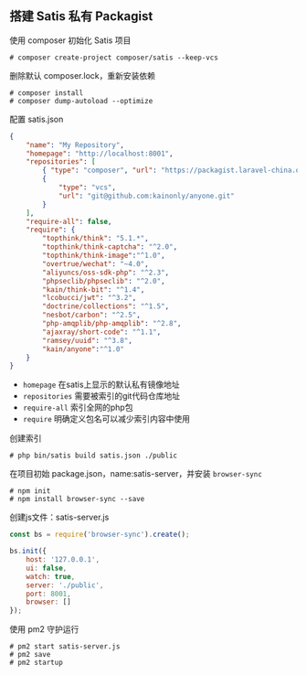## 搭建 Satis 私有 Packagist

使用 composer 初始化 Satis 项目

```shell
# composer create-project composer/satis --keep-vcs
```

删除默认 composer.lock，重新安装依赖

```shell
# composer install
# composer dump-autoload --optimize
```

配置 satis.json

```json
{
	"name": "My Repository",
	"homepage": "http://localhost:8001",
	"repositories": [
		{ "type": "composer", "url": "https://packagist.laravel-china.org" },
		{
            "type": "vcs",
            "url": "git@github.com:kainonly/anyone.git"
        }
	],
	"require-all": false,
	"require": {
		"topthink/think": "5.1.*",
		"topthink/think-captcha": "^2.0",
		"topthink/think-image":"^1.0",
		"overtrue/wechat": "~4.0",
		"aliyuncs/oss-sdk-php": "^2.3",
		"phpseclib/phpseclib": "^2.0",
		"kain/think-bit": "^1.4",
		"lcobucci/jwt": "^3.2",
		"doctrine/collections": "^1.5",
		"nesbot/carbon": "^2.5",
		"php-amqplib/php-amqplib": "^2.8",
		"ajaxray/short-code": "^1.1",
		"ramsey/uuid": "^3.8",
		"kain/anyone":"^1.0"
	}
}
```

- `homepage` 在satis上显示的默认私有镜像地址
- `repositories` 需要被索引的git代码仓库地址
- `require-all` 索引全网的php包
- `require` 明确定义包名可以减少索引内容中使用

创建索引

```shell
# php bin/satis build satis.json ./public
```

在项目初始 package.json，name:satis-server，并安装 `browser-sync`

```shell
# npm init
# npm install browser-sync --save
```

创建js文件：satis-server.js

```js
const bs = require('browser-sync').create();

bs.init({
	host: '127.0.0.1',
	ui: false,
	watch: true,
	server: './public',
	port: 8001,
	browser: []
});
```

使用 pm2 守护运行

```shell
# pm2 start satis-server.js
# pm2 save
# pm2 startup
```